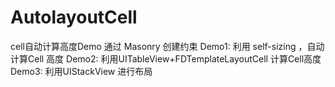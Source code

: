 # AutolayoutCell
cell自动计算高度Demo
通过 Masonry 创建约束
Demo1: 利用 self-sizing ，自动计算Cell 高度
Demo2: 利用UITableView+FDTemplateLayoutCell  计算Cell高度
Demo3: 利用UIStackView 进行布局 
